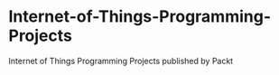 # Internet-of-Things-Programming-Projects
Internet of Things Programming Projects published by Packt 
